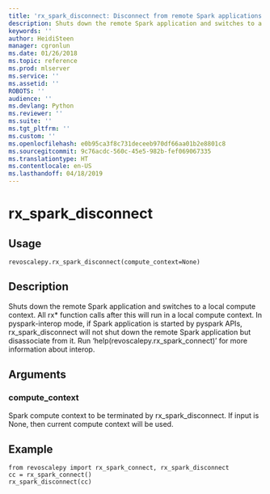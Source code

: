 ```yaml
---
title: 'rx_spark_disconnect: Disconnect from remote Spark applications (revoscalepy)'
description: Shuts down the remote Spark application and switches to a local compute context. All rx* function calls after this will run in a local compute context. In pyspark-interop mode, if Spark application is started by pyspark APIs, rx_spark_disconnect will not shut down the remote Spark application but disassociate from it. Run ‘help(revoscalepy.rx_spark_connect)’ for more information about interop.
keywords: ''
author: HeidiSteen
manager: cgronlun
ms.date: 01/26/2018
ms.topic: reference
ms.prod: mlserver
ms.service: ''
ms.assetid: ''
ROBOTS: ''
audience: ''
ms.devlang: Python
ms.reviewer: ''
ms.suite: ''
ms.tgt_pltfrm: ''
ms.custom: ''
ms.openlocfilehash: e0b95ca3f8c731deceeb970df66aa01b2e8801c8
ms.sourcegitcommit: 9c76acdc-560c-45e5-982b-fef069067335
ms.translationtype: HT
ms.contentlocale: en-US
ms.lasthandoff: 04/18/2019
---
```

# <a name="rxsparkdisconnect"></a>rx_spark_disconnect


 


## <a name="usage"></a>Usage



```
revoscalepy.rx_spark_disconnect(compute_context=None)
```





## <a name="description"></a>Description

Shuts down the remote Spark application and switches to a local compute context.
All rx* function calls after this will run in a local compute context.
In pyspark-interop mode, if Spark application is started by pyspark APIs, rx_spark_disconnect will not shut down the remote Spark application but disassociate from it.
Run ‘help(revoscalepy.rx_spark_connect)’ for more information about interop.


## <a name="arguments"></a>Arguments


### <a name="computecontext"></a>compute_context

Spark compute context to be terminated by rx_spark_disconnect.
If input is None, then current compute context will be used.


## <a name="example"></a>Example



```
from revoscalepy import rx_spark_connect, rx_spark_disconnect
cc = rx_spark_connect()
rx_spark_disconnect(cc)
```

